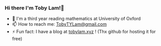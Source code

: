 ### Hi there I'm Toby Lam!👋

- 🏫 I'm a third year reading mathematics at University of Oxford
- 📫 How to reach me: TobyTYLam@gmail.com
- ⚡ Fun fact: I have a blog at [tobylam.xyz](https://www.tobylam.xyz/) ! (Thx github for hosting it for free)
